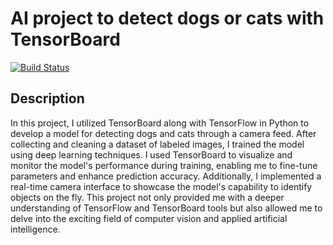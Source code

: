 # AI project to detect dogs or cats with TensorBoard
[![Build Status](https://drone.mikebgdev.com/api/badges/mikebgdev/tensorboard-dogs-cats/status.svg)](https://drone.mikebgdev.com/mikebgdev/tensorboard-dogs-cats)

## Description

In this project, I utilized TensorBoard along with TensorFlow in Python to develop a model for detecting dogs and cats through a camera feed. After collecting and cleaning a dataset of labeled images, I trained the model using deep learning techniques. I used TensorBoard to visualize and monitor the model's performance during training, enabling me to fine-tune parameters and enhance prediction accuracy. Additionally, I implemented a real-time camera interface to showcase the model's capability to identify objects on the fly. This project not only provided me with a deeper understanding of TensorFlow and TensorBoard tools but also allowed me to delve into the exciting field of computer vision and applied artificial intelligence.